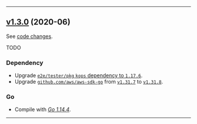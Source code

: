 

<hr>


## [v1.3.0](https://github.com/aws/aws-k8s-tester/releases/tag/v1.3.0) (2020-06)

See [code changes](https://github.com/aws/aws-k8s-tester/compare/v1.2.9...v1.3.0).

TODO

### Dependency

- Upgrade [`e2e/tester/pkg` `kops` dependency to `1.17.6`](https://github.com/aws/aws-k8s-tester/pull/88).
- Upgrade [`github.com/aws/aws-sdk-go`](https://github.com/aws/aws-sdk-go/releases) from [`v1.31.7`](https://github.com/aws/aws-sdk-go/releases/tag/v1.31.7) to [`v1.31.8`](https://github.com/aws/aws-sdk-go/releases/tag/v1.31.8).

### Go

- Compile with [*Go 1.14.4*](https://golang.org/doc/devel/release.html#go1.14).


<hr>

